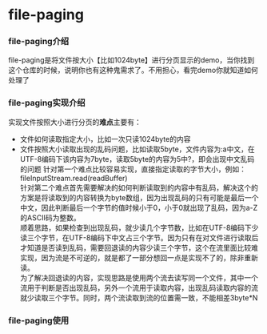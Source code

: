 # file-paging

### file-paging介绍
file-paging是将文件按大小【比如1024byte】进行分页显示的demo，当你找到这个仓库的时候，说明你也有这种鬼需求了。不用担心，看完demo你就知道如何处理了

### file-paging实现介绍
实现文件按照大小进行分页的**难点**主要有：
- 文件如何读取指定大小，比如一次只读1024byte的内容
- 文件按照大小读取出现的乱码问题，比如读取5byte，文件内容为:a中文，在UTF-8编码下该内容为7byte，读取5byte的内容为5中?，即会出现中文乱码的问题
针对第一个难点比较容易实现，直接指定读取的字节大小，例如：fileInputStream.read(readBuffer)  
针对第二个难点首先需要解决的如何判断读取到的内容中有乱码，解决这个的方案是将读取到的内容转换为byte数组，因为出现乱码的只有可能是最后一个中文，因此判断最后一个字节的值时候小于0，小于0就出现了乱码，因为a-Z的ASCII码为整数。  
顺着思路，如果检查到出现乱码，就少读几个字节数，比如在UTF-8编码下少读三个字节，在UTF-8编码下中文占三个字节。因为只有在对文件进行读取后才知道是否读到乱码，需要回退读的内容少读三个字节，这个在流里面比较难实现，因为流是不可逆的，就是都了一部分想回一点是实现不了的，除非重新读。  
为了解决回退读的内容，实现思路是使用两个流去读写同一个文件，其中一个流用于判断是否出现乱码，另外一个流用于读取内容，出现乱码读取内容的流就少读取三个字节。同时，两个流读取到流的位置需一致，不能相差3byte*N

### file-paging使用
                  